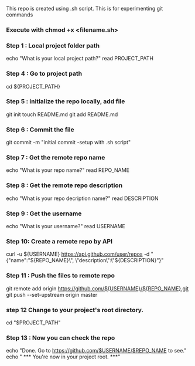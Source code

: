 This repo is created using .sh script. This is for experimenting git commands

### Execute with chmod +x <filename.sh>

### Step 1 : Local project folder path
echo "What is your local project path?"
read PROJECT_PATH
### Step 4 : Go to project path
cd ${PROJECT_PATH}
### Step 5 : initialize the repo locally, add file
git init
touch README.md
git add README.md
### Step 6 : Commit the file
git commit -m "initial commit -setup with .sh script"
### Step 7 : Get the remote repo name
echo "What is your repo name?"
read REPO_NAME
### Step 8 : Get the remote repo description
echo "What is your repo decription name?"
read DESCRIPTION
### Step 9 : Get the username
echo "What is your username?"
read USERNAME
### Step 10: Create a remote repo by API
curl -u ${USERNAME} https://api.github.com/user/repos -d "{\"name\":\"${REPO_NAME}\", \"description\":\"${DESCRIPTION}\"}"
### Step 11 : Push the files to remote repo
git remote add origin https://github.com/${USERNAME}/${REPO_NAME}.git
git push --set-upstream origin master
### step 12 Change to your project's root directory.
cd "$PROJECT_PATH"
### Step 13 : Now you can check the repo
echo "Done. Go to https://github.com/$USERNAME/$REPO_NAME to see." 
echo " *** You're now in your project root. ***"
